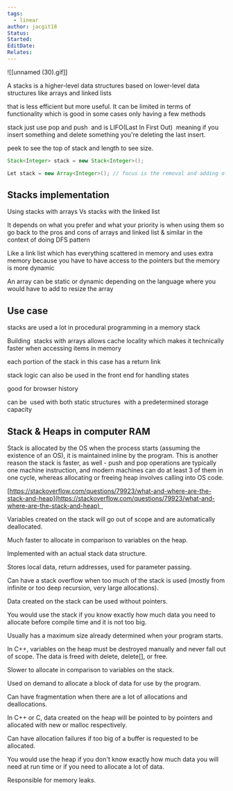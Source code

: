 ```yaml
---
tags:
  - linear
author: jacgit18
Status: 
Started: 
EditDate: 
Relates:
---
```

![[unnamed (30).gif]]

A stacks is a higher-level data structures based on lower-level data structures like arrays and linked lists  

that is less efficient but more useful. It can be limited in terms of functionality which is good in some cases only having a few methods 

stack just use pop and push  and is LIFO(Last In First Out)  meaning if you insert something and delete something you're deleting the last insert.  

peek to see the top of stack and length to see size. 

```Java
Stack<Integer> stack = new Stack<Integer>(); 

Let stack = new Array<Integer>(); // focus is the removal and adding of elements 

```
## Stacks implementation 

Using stacks with arrays Vs stacks with the linked list 

It depends on what you prefer and what your priority is when using them so go back to the pros and cons of arrays and linked list & similar in the context of doing DFS pattern 

Like a link list which has everything scattered in memory and uses extra memory because you have to have access to the pointers but the memory is more dynamic  

An array can be static or dynamic depending on the language where you would have to add to resize the array 

## Use case 

stacks are used a lot in procedural programming in a memory stack  

Building  stacks with arrays allows cache locality which makes it technically faster when accessing items in memory  

each portion of the stack in this case has a return link 

stack logic can also be used in the front end for handling states  

good for browser history 

can be  used with both static structures  with a predetermined storage capacity 

## Stack & Heaps in computer RAM  

Stack is allocated by the OS when the process starts (assuming the existence of an OS), it is maintained inline by the program. This is another reason the stack is faster, as well - push and pop operations are typically one machine instruction, and modern machines can do at least 3 of them in one cycle, whereas allocating or freeing heap involves calling into OS code. 

[https://stackoverflow.com/questions/79923/what-and-where-are-the-stack-and-heap](https://stackoverflow.com/questions/79923/what-and-where-are-the-stack-and-heap)  

Variables created on the stack will go out of scope and are automatically deallocated. 

Much faster to allocate in comparison to variables on the heap. 

Implemented with an actual stack data structure. 

Stores local data, return addresses, used for parameter passing. 

Can have a stack overflow when too much of the stack is used (mostly from infinite or too deep recursion, very large allocations). 

Data created on the stack can be used without pointers. 

You would use the stack if you know exactly how much data you need to allocate before compile time and it is not too big. 

Usually has a maximum size already determined when your program starts. 

In C++, variables on the heap must be destroyed manually and never fall out of scope. The data is freed with delete, delete[], or free. 

Slower to allocate in comparison to variables on the stack. 

Used on demand to allocate a block of data for use by the program. 

Can have fragmentation when there are a lot of allocations and deallocations. 

In C++ or C, data created on the heap will be pointed to by pointers and allocated with new or malloc respectively. 

Can have allocation failures if too big of a buffer is requested to be allocated. 

You would use the heap if you don't know exactly how much data you will need at run time or if you need to allocate a lot of data. 

Responsible for memory leaks.